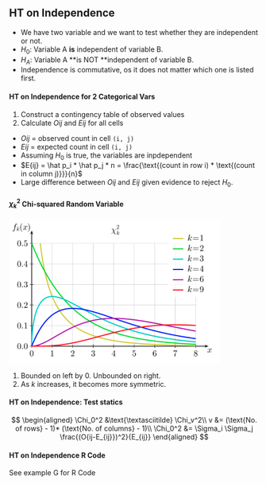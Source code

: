 ## HT on Independence

+ We have two variable and we want to test whether they are independent or not.
+ $H_0$: Variable A **is** independent of variable B.
+ $H_A$: Variable A **is NOT **independent of variable B.
+ Independence is commutative, os it does not matter which one is listed first.

#### HT on Independence for 2 Categorical Vars
1. Construct a contingency table of observed values
2. Calculate $O{ij}$ and $E{ij}$ for all cells
  - $O{ij}$ = observed count in cell `(i, j)`
  - $E{ij}$ = expected count in cell `(i, j)`
  - Assuming $H_0$ is true, the variables are inpdependent
  - $E{ij} = \hat p_i * \hat p_j * n = \frac{\text{(count in row i) * \text{(count in column j)}}}{n}$
  - Large difference between $O{ij}$ and $E{ij}$ given evidence to reject $H_0$.

#### $\chi_k^2$ Chi-squared Random Variable

![Chi-squared Distribution](/assets/chi_squared_distribution.png)
1. Bounded on left by 0. Unbounded on right.
2. As $k$ increases, it becomes more symmetric.

#### HT on Independence: Test statics
$$
\begin{aligned}
\Chi_0^2 &\text{\textasciitilde} \Chi_v^2\\
v &= (\text{No. of rows} - 1)* (\text{No. of columns} - 1)\\
\Chi_0^2  &= \Sigma_i \Sigma_j \frac{(O{ij-E_{ij}})^2}{E_{ij}}
\end{aligned}
$$

#### HT on Independence R Code
See example G for R Code